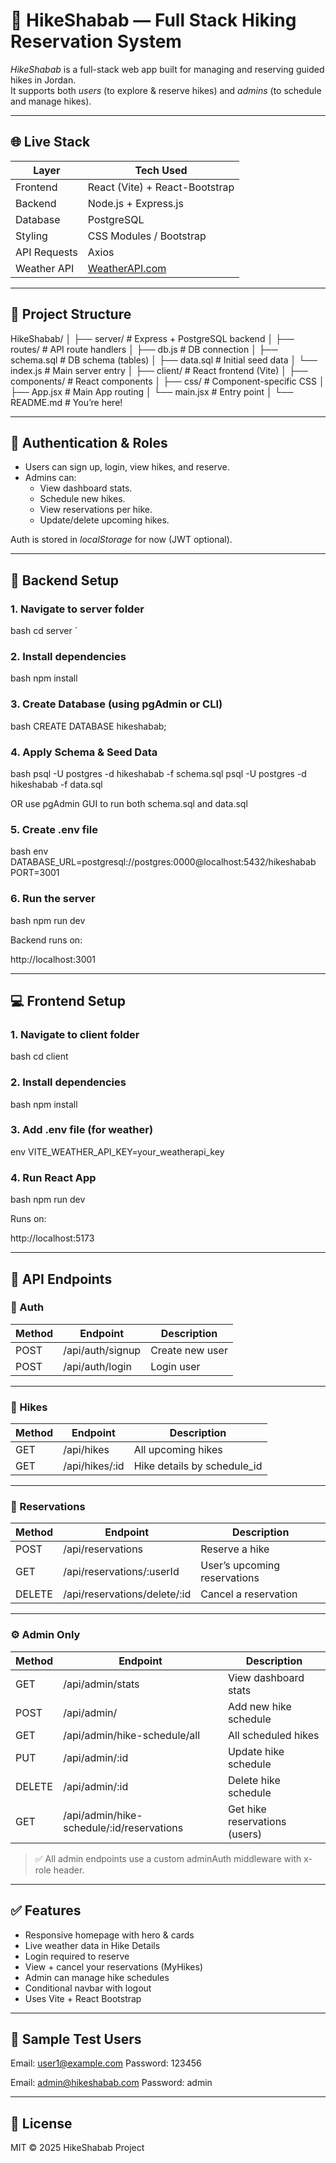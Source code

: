 # 🥾 HikeShabab — Full Stack Hiking Reservation System

*HikeShabab* is a full-stack web app built for managing and reserving guided hikes in Jordan.  
It supports both *users* (to explore & reserve hikes) and *admins* (to schedule and manage hikes).

---

## 🌐 Live Stack

| Layer        | Tech Used                     |
|--------------|-------------------------------|
| Frontend     | React (Vite) + React-Bootstrap |
| Backend      | Node.js + Express.js           |
| Database     | PostgreSQL                     |
| Styling      | CSS Modules / Bootstrap        |
| API Requests | Axios                          |
| Weather API  | [WeatherAPI.com](https://weatherapi.com) |

---

## 📁 Project Structure



HikeShabab/
│
├── server/               # Express + PostgreSQL backend
│   ├── routes/           # API route handlers
│   ├── db.js             # DB connection
│   ├── schema.sql        # DB schema (tables)
│   ├── data.sql          # Initial seed data
│   └── index.js          # Main server entry
│
├── client/               # React frontend (Vite)
│   ├── components/       # React components
│   ├── css/              # Component-specific CSS
│   ├── App.jsx           # Main App routing
│   └── main.jsx          # Entry point
│
└── README.md             # You’re here!



---

## 🔐 Authentication & Roles

- Users can sign up, login, view hikes, and reserve.
- Admins can:
  - View dashboard stats.
  - Schedule new hikes.
  - View reservations per hike.
  - Update/delete upcoming hikes.

Auth is stored in *localStorage* for now (JWT optional).

---

## 🧰 Backend Setup

### 1. Navigate to server folder
bash
cd server
`

### 2. Install dependencies

bash
npm install


### 3. Create Database (using pgAdmin or CLI)

bash
CREATE DATABASE hikeshabab;


### 4. Apply Schema & Seed Data

bash
psql -U postgres -d hikeshabab -f schema.sql
psql -U postgres -d hikeshabab -f data.sql


OR use pgAdmin GUI to run both schema.sql and data.sql

### 5. Create .env file
bash
env
DATABASE_URL=postgresql://postgres:0000@localhost:5432/hikeshabab
PORT=3001



### 6. Run the server

bash
npm run dev


Backend runs on:


http://localhost:3001


---

## 💻 Frontend Setup

### 1. Navigate to client folder

bash
cd client


### 2. Install dependencies

bash
npm install


### 3. Add .env file (for weather)

env
VITE_WEATHER_API_KEY=your_weatherapi_key


### 4. Run React App

bash
npm run dev


Runs on:


http://localhost:5173


---

## 🔗 API Endpoints

### 🧍 Auth

| Method | Endpoint         | Description     |
| ------ | ---------------- | --------------- |
| POST   | /api/auth/signup | Create new user |
| POST   | /api/auth/login  | Login user      |

---

### 🥾 Hikes

| Method | Endpoint        | Description                  |
| ------ | --------------- | ---------------------------- |
| GET    | /api/hikes      | All upcoming hikes           |
| GET    | /api/hikes/\:id | Hike details by schedule\_id |

---

### 📆 Reservations

| Method | Endpoint                      | Description                  |
| ------ | ----------------------------- | ---------------------------- |
| POST   | /api/reservations             | Reserve a hike               |
| GET    | /api/reservations/\:userId    | User’s upcoming reservations |
| DELETE | /api/reservations/delete/\:id | Cancel a reservation         |

---

### ⚙ Admin Only

| Method | Endpoint                                   | Description                   |
| ------ | ------------------------------------------ | ----------------------------- |
| GET    | /api/admin/stats                           | View dashboard stats          |
| POST   | /api/admin/                                | Add new hike schedule         |
| GET    | /api/admin/hike-schedule/all               | All scheduled hikes           |
| PUT    | /api/admin/\:id                            | Update hike schedule          |
| DELETE | /api/admin/\:id                            | Delete hike schedule          |
| GET    | /api/admin/hike-schedule/\:id/reservations | Get hike reservations (users) |

> ✅ All admin endpoints use a custom adminAuth middleware with x-role header.

---

## ✅ Features

* Responsive homepage with hero & cards
* Live weather data in Hike Details
* Login required to reserve
* View + cancel your reservations (MyHikes)
* Admin can manage hike schedules
* Conditional navbar with logout
* Uses Vite + React Bootstrap

---

## 🧪 Sample Test Users


Email: user1@example.com
Password: 123456

Email: admin@hikeshabab.com
Password: admin


---



## 📄 License

MIT © 2025 HikeShabab Project


